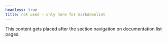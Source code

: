 ```yaml
---
headless: true
title: not used — only here for markdownlint
---
```

This content gets placed after the section navigation on documentation list pages.
